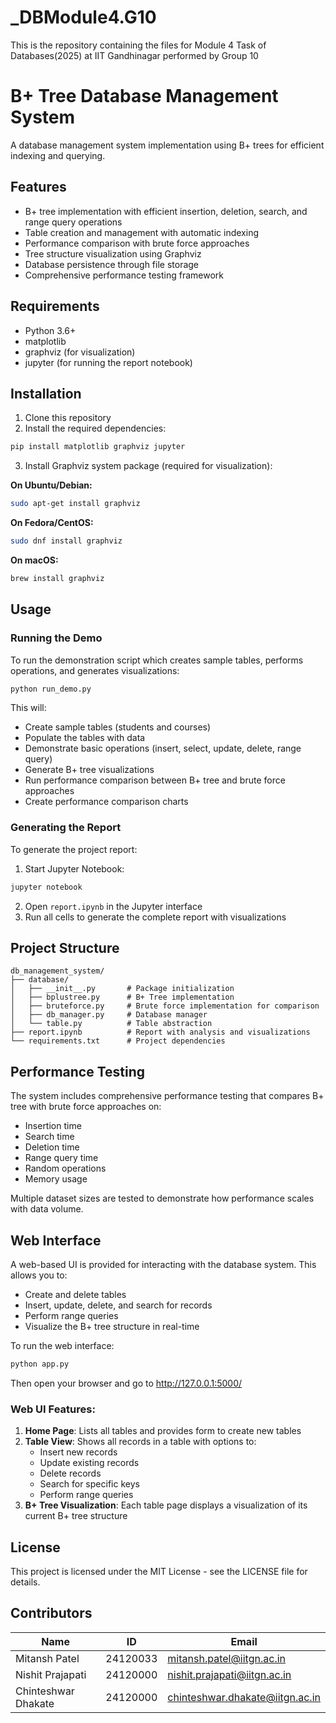 # _DBModule4.G10
This is the repository containing the files for Module 4 Task of Databases(2025) at IIT Gandhinagar performed by Group 10

# B+ Tree Database Management System

A database management system implementation using B+ trees for efficient indexing and querying.

## Features

- B+ tree implementation with efficient insertion, deletion, search, and range query operations
- Table creation and management with automatic indexing
- Performance comparison with brute force approaches
- Tree structure visualization using Graphviz
- Database persistence through file storage
- Comprehensive performance testing framework

## Requirements

- Python 3.6+
- matplotlib
- graphviz (for visualization)
- jupyter (for running the report notebook)

## Installation

1. Clone this repository
2. Install the required dependencies:

```bash
pip install matplotlib graphviz jupyter
```

3. Install Graphviz system package (required for visualization):

**On Ubuntu/Debian:**
```bash
sudo apt-get install graphviz
```

**On Fedora/CentOS:**
```bash
sudo dnf install graphviz
```

**On macOS:**
```bash
brew install graphviz
```

## Usage

### Running the Demo

To run the demonstration script which creates sample tables, performs operations, and generates visualizations:

```bash
python run_demo.py
```

This will:
- Create sample tables (students and courses)
- Populate the tables with data
- Demonstrate basic operations (insert, select, update, delete, range query)
- Generate B+ tree visualizations
- Run performance comparison between B+ tree and brute force approaches
- Create performance comparison charts

### Generating the Report

To generate the project report:

1. Start Jupyter Notebook:

```bash
jupyter notebook
```

2. Open `report.ipynb` in the Jupyter interface
3. Run all cells to generate the complete report with visualizations

## Project Structure

```
db_management_system/
├── database/
│   ├── __init__.py       # Package initialization
│   ├── bplustree.py      # B+ Tree implementation
│   ├── bruteforce.py     # Brute force implementation for comparison
│   ├── db_manager.py     # Database manager
│   └── table.py          # Table abstraction
├── report.ipynb          # Report with analysis and visualizations
└── requirements.txt      # Project dependencies
```

## Performance Testing

The system includes comprehensive performance testing that compares B+ tree with brute force approaches on:

- Insertion time
- Search time
- Deletion time
- Range query time
- Random operations
- Memory usage

Multiple dataset sizes are tested to demonstrate how performance scales with data volume.

## Web Interface

A web-based UI is provided for interacting with the database system. This allows you to:

- Create and delete tables
- Insert, update, delete, and search for records
- Perform range queries
- Visualize the B+ tree structure in real-time

To run the web interface:

```bash
python app.py
```

Then open your browser and go to http://127.0.0.1:5000/

### Web UI Features:

1. **Home Page**: Lists all tables and provides form to create new tables
2. **Table View**: Shows all records in a table with options to:
   - Insert new records
   - Update existing records
   - Delete records
   - Search for specific keys
   - Perform range queries
3. **B+ Tree Visualization**: Each table page displays a visualization of its current B+ tree structure

## License

This project is licensed under the MIT License - see the LICENSE file for details.

## Contributors

| Name | ID | Email |
|------|-------|-------|
| Mitansh Patel | 24120033 | mitansh.patel@iitgn.ac.in |
| Nishit Prajapati | 24120000 | nishit.prajapati@iitgn.ac.in |
| Chinteshwar Dhakate | 24120000 | chinteshwar.dhakate@iitgn.ac.in |
